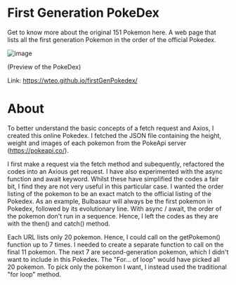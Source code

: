 # First Generation PokeDex

Get to know more about the original 151 Pokemon here. A web page that lists all the first generation Pokemon in the order of the official Pokedex.

![image](https://user-images.githubusercontent.com/87306585/152667362-258816e2-9e56-4c79-917d-5367a7e9cf2f.png)

(Preview of the PokeDex)


Link: https://wteo.github.io/firstGenPokedex/



# About

To better understand the basic concepts of a fetch request and Axios, I created this online Pokedex. I fetched the JSON file containing the height, weight and images of each pokemon from the PokeApi server (https://pokeapi.co/).

I first make a request via the fetch method and subequently, refactored the codes into an Axious get request. I have also experimented with the async function and await keyword. Whilst these have simplified the codes a fair bit, I find they are not very useful in this particular case. I wanted the order listing of the pokemon to be an exact match to the official listing of the Pokedex. As an example, Bulbasaur will always be the first pokemon in Pokedex, followed by its evolutionary line.  With async / await,  the order of the pokemon don't run in a sequence. Hence, I left the codes as they are with the then() and catch() method.

Each URL lists only 20 pokemon. Hence, I could call on the getPokemon() function up to 7 times. I needed to create a separate function to call on the final 11 pokemon. The next 7 are second-generation pokemon, which I didn't want to include in this Pokedex. The "For… of loop" would have picked all 20 pokemon. To pick only the pokemon I want, I instead used the traditional "for loop" method. 
